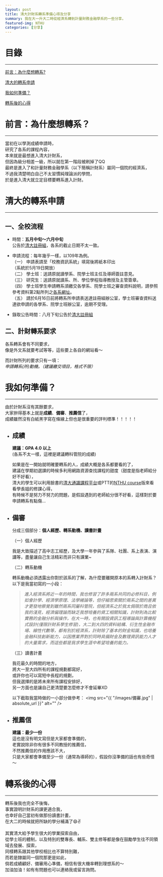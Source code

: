 ```yaml
---
layout: post
title: 清大計財系轉系準備心得及分享
summary: 我在大一升大二時從經濟系轉到計量財務金融學系的一些分享。
featured-img: NTHU
categories: [分享]
---
```


# 目錄

***

[前言：為什麼想轉系?](#前言)

[清大的轉系申請](#清大的轉系申請)

[我如何準備？](#我如何準備)

[轉系後的心得](#轉系後的心得)

<a name="前言"/>

# 前言：為什麼想轉系？

***

當初在以學測成績申請時，<br>
研究了各系的課程內容，<br>
本來就是最想進入清大計財系，<br>
但因為級分相差一級，所以就在第一階段被刷掉了QQ<br>
最終是進入了和計量財務金融學系（以下簡稱計財系）屬同一個院的經濟系，<br>
不過我清楚明白自己不太習慣純理論派的學問，<br>
於是進入清大就立定目標要轉系進入計財。<br>

<a name="清大的轉系申請"/>

# 清大的轉系申請

***

## 一、全校流程

- 時間：**五月中旬～六月中旬**<br>
公告於[清大註冊組](http://registra.site.nthu.edu.tw/index.php)，各系的截止日期不太一致。<br>

- 申請流程：每年幾乎一樣，以109年為例。<br>
    （一） 申請表請至「校務資訊系統」填寫後將紙本印出<br>
            （系統於5月19日開放）<br>
    （二） 學士班：送請原就讀學系、院學士班主任及導師簽註意見。<br>
    （三） 研究生：送請原就讀系、所、學位學程指導教授及主管簽章。<br>
    （四） 學士班學生申請轉系須繳交各學系、院學士班之審查資料說明，請參照參考資料第2點所列之[各系網址](http://registra.site.nthu.edu.tw/p/404-1211-135670.php?Lang=zh-tw)。<br>
    （五） 請於6月16日前將轉系所申請表送達註冊組辦公室，學士班審查資料送達欲申請的各學系、院學士班辦公室，逾期不受理。<br>

- 錄取公告時間：八月下旬公告於[清大註冊組](http://registra.site.nthu.edu.tw/index.php)

## 二、計財轉系要求

各系轉系會有不同要求，<br>
像是外文系就要考試等等，這些要上各自的網站看～<br>

而計財所列的要求只有一項：<br>
   *申請轉系(所)動機。（建議繳交項目，格式不限）*<br>

<a name="我如何準備"/>

# 我如何準備？

***

由於計財系沒有其餘要求，<br>
大家拚得基本上就是**成績**、**備審**、**推薦信**了，<br>
成績雖然沒有白紙黑字寫在條線上但也是很重要的評判標準！！！！！<br>

- ## 成績

    **建議：GPA 4.0 以上**<br>
    (各系不太一樣，這裡是建議轉科管院的成績)

    如果是在一開始就明確要轉系的人，成績大概是各系都要看的了，<br>
    建議在學期初選課的時候多利用網路資源查找課程的甜度（甜度是指老師給分好不好看），<br>
    清大的學生可以利用臉書的[清大通識課程平台](https://www.facebook.com/NTHUGe/)或PTT的[NTHU course](https://pttweb.tw/nthu_course/)版來看看學長姐的修課心得，<br>
    有時候不是努力不努力的問題，是假設遇到的老師給分很不好看，這樣對於要申請轉系有點傷...<br>

- ## 備審

    分成三個部分：**個人經歷、轉系動機、讀書計畫**

    （一）個人經歷

    我是大致描述了高中志工經歷，及大學一年參與了系隊、社團、系上表演、演講等，盡量讓自己生活精彩而非只有課業~<br>
    
    （二）轉系動機

    轉系動機必須透露出你對於該系的了解，為什麼要離開原本的系轉入計財系？ <br>
    以下是我當初寫的一小段：<br>
    > *進入經濟系將近一年的時間，我也修習了許多兩系共同的必修科目，例如會計學、經濟學原理、法學緒論等，但仔細思索關於兩系之間的差異才更發地察覺到雖然兩系同屬科管院，但經濟系之於我太侷限於商且依我的淺見，經濟偏理論而缺乏我想培養的資工相關知識，計財則為比較實務的金融分析與操作，在大一時，也有開設資訊工程導論與計算機程式設計(僅限計財系學生修習)，大二到大四的資料結構、衍生性金融市場、線性代數等，都有別於經濟系，計財除了基本的財金知識，也培養金融科技創新能力，以因應業界對於同時具備財金及數理資訊能力人才的大量需求，而這些都是我求學生涯中希望培養的能力。*
    
    （三）讀書計畫

    我花最久的時間的地方，<br>將大一至大四所有的課程規劃都寫好，<br>
    或許你也可以寫短中長程的規劃，<br>
    但我選擇的是將未來所有課程安排好，<br>
    另一方面也是讓自己更清楚要怎麼修才不會延畢XD<br>

    以下截取我當時做的一小部分做參考：
    <span class="image fit"><img src="{{ "/images/備審.jpg" | absolute_url }}" alt="" /></span>

- ## 推薦信

    **建議：最少一份**<br>
    這也是沒有明文寫但是大家都會準備的，<br>
    老實說除非你有很多不同教授的推薦信，<br>
    不然推薦信的作用應該不大，<br>
    只是大家都會準備至少一份（通常為導師的），假設你沒準備的話也有些奇怪～

<a name="轉系後的心得"/>

# 轉系後的心得

***
轉系後我也完全不後悔，<br>事實證明計財系的課更適合我，<br>
也幸好自己當初有做那份讀書計畫，<br>
在大二的時候就把所缺的學分補滿了😄✌️

其實清大給予學生很大的學業探索自由，<br>
從學士班的體制，以及特別的雙專長、輔系、雙主修等都是像在鼓勵學生往不同領域去發展、探索，<br>
同樣轉系跟其他學校相比也不算特別難，<br>
而若是隸屬同一個院那更是如此，<br>
倘若成績顧好、備審用心準備，相信有很大機率轉到理想系的～<br>
加油加油！如有有問題也可以連絡我或留言詢問。





